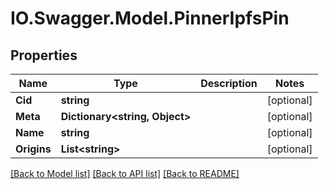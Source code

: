 # IO.Swagger.Model.PinnerIpfsPin
## Properties

Name | Type | Description | Notes
------------ | ------------- | ------------- | -------------
**Cid** | **string** |  | [optional] 
**Meta** | **Dictionary&lt;string, Object&gt;** |  | [optional] 
**Name** | **string** |  | [optional] 
**Origins** | **List&lt;string&gt;** |  | [optional] 

[[Back to Model list]](../README.md#documentation-for-models) [[Back to API list]](../README.md#documentation-for-api-endpoints) [[Back to README]](../README.md)

